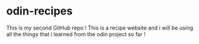 # odin-recipes
This is my second GitHub repo !
This is a recipe website and i will be using all the things that i learned from the odin project so far !